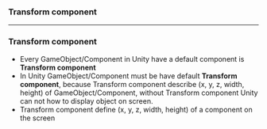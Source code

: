 
### Transform component

-------------------------------------------------

### Transform component
  * Every GameObject/Component in Unity have a default component is **Transform component**
  * In Unity GameObject/Component must be have default **Transform component**, because Transform component describe (x, y, z, width, height) of GameObject/Component, without Transform component Unity can not how to display object on screen.
  * Transform component define (x, y, z, width, height) of a component on the screen
  
